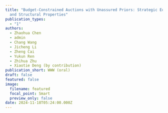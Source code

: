 ```yaml
---
title: "Budget-Constrained Auctions with Unassured Priors: Strategic Equivalence
  and Structural Properties"
publication_types:
  - "1"
authors:
  - Zhaohua Chen
  - admin
  - Chang Wang
  - Jicheng Li
  - Zheng Cai
  - Yukun Ren
  - Zhihua Zhu
  - Xiaotie Deng (by contribution)
publication_short: WWW (oral)
draft: false
featured: false
image:
  filename: featured
  focal_point: Smart
  preview_only: false
date: 2024-11-18T05:24:00.000Z
---
```

